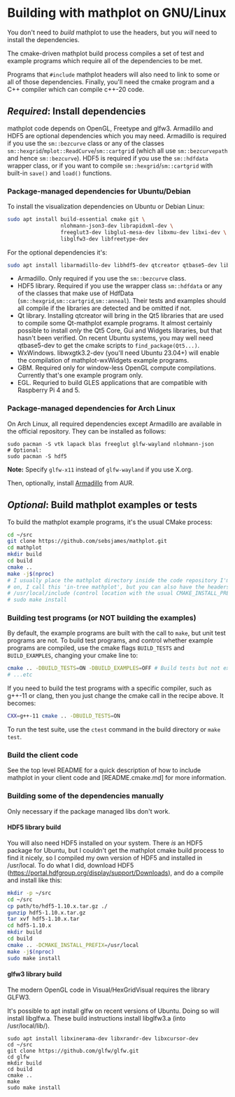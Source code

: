 # Building with mathplot on GNU/Linux

You don't need to *build* mathplot to use the headers, but
you *will* need to install the dependencies.

The cmake-driven mathplot build process compiles a set of test and
example programs which require all of the dependencies to be met.

Programs that ```#include``` mathplot headers will also need to link to
some or all of those dependencies. Finally, you'll need the cmake
program and a C++ compiler which can compile c++-20 code.

## *Required*: Install dependencies

mathplot code depends on OpenGL, Freetype and glfw3. Armadillo and HDF5 are optional dependencies which you may need. Armadillo is required if you use the `sm::bezcurve` class or any of the classes `sm::hexgrid`/`mplot::ReadCurve`/`sm::cartgri`d (which all use `sm::bezcurvepath` and hence `sm::bezcurve`). HDF5 is required if you use the `sm::hdfdata` wrapper class, or if you want to compile `sm::hexgrid`/`sm::cartgrid` with built-in `save()` and `load()` functions.

### Package-managed dependencies for Ubuntu/Debian

To install the visualization dependencies on Ubuntu or Debian Linux:

```sh
sudo apt install build-essential cmake git \
                 nlohmann-json3-dev librapidxml-dev \
                 freeglut3-dev libglu1-mesa-dev libxmu-dev libxi-dev \
                 libglfw3-dev libfreetype-dev

```
For the optional dependencies it's:
```sh
sudo apt install libarmadillo-dev libhdf5-dev qtcreator qtbase5-dev libwxgtk3.2-dev libgbm-dev libegl-dev
```
* Armadillo. Only required if you use the ```sm::bezcurve``` class.
* HDF5 library. Required if you use the wrapper class ```sm::hdfdata``` or any of the classes that make use of HdfData (```sm::hexgrid```,```sm::cartgrid```,```sm::anneal```). Their tests and examples should all compile if the libraries are detected and be omitted if not.
* Qt library. Installing qtcreator will bring in the Qt5 libraries that are used to compile some Qt-mathplot example programs. It almost certainly possible to install *only* the Qt5 Core, Gui and Widgets libraries, but that hasn't been verified. On recent Ubuntu systems, you may well need qtbase5-dev to get the cmake scripts to `find_package(Qt5...)`.
* WxWindows. libwxgtk3.2-dev (you'll need Ubuntu 23.04+) will enable the compilation of mathplot-wxWidgets example programs.
* GBM. Required only for window-less OpenGL compute compilations. Currently that's one example program only.
* EGL. Requried to build GLES applications that are compatible with Raspberry Pi 4 and 5.

### Package-managed dependencies for Arch Linux

On Arch Linux, all required dependencies except Armadillo are available in the official repository. They can be installed as follows:

```shell
sudo pacman -S vtk lapack blas freeglut glfw-wayland nlohmann-json
# Optional:
sudo pacman -S hdf5
```

**Note:** Specify `glfw-x11` instead of `glfw-wayland` if you use X.org.

Then, optionally, install [Armadillo](https://aur.archlinux.org/packages/armadillo/) from AUR.

## *Optional*: Build mathplot examples or tests

To build the mathplot example programs, it's the usual CMake process:

```sh
cd ~/src
git clone https://github.com/sebsjames/mathplot.git
cd mathplot
mkdir build
cd build
cmake ..
make -j$(nproc)
# I usually place the mathplot directory inside the code repository I'm working
# on, I call this 'in-tree mathplot', but you can also have the headers in
# /usr/local/include (control location with the usual CMAKE_INSTALL_PREFIX) if you install:
# sudo make install
```
### Building test programs (or NOT building the examples)

By default, the example programs are built with the call to `make`, but unit test programs are not. To build test programs, and control whether example programs are compiled, use the cmake flags `BUILD_TESTS` and `BUILD_EXAMPLES`, changing your cmake line to:
```sh
cmake .. -DBUILD_TESTS=ON -DBUILD_EXAMPLES=OFF # Build tests but not examples
# ...etc
```

If you need to build the test programs with a specific compiler, such
as g++-11 or clang, then you just change the cmake call in the recipe
above. It becomes:

```sh
CXX=g++-11 cmake .. -DBUILD_TESTS=ON
```
To run the test suite, use the `ctest` command in the build directory or `make test`.

### Build the client code

See the top level README for a quick description of how to include mathplot in your client code and [README.cmake.md] for more information.

### Building some of the dependencies manually

Only necessary if the package managed libs don't work.

#### HDF5 library build

You will also need HDF5 installed on your system. There _is_ an HDF5 package for Ubuntu, but I couldn't get the mathplot cmake build process to find it nicely, so I compiled my own version of HDF5 and installed in /usr/local. To do what I did, download HDF5 (https://portal.hdfgroup.org/display/support/Downloads), and do a compile and install like this:

```sh
mkdir -p ~/src
cd ~/src
cp path/to/hdf5-1.10.x.tar.gz ./
gunzip hdf5-1.10.x.tar.gz
tar xvf hdf5-1.10.x.tar
cd hdf5-1.10.x
mkdir build
cd build
cmake .. -DCMAKE_INSTALL_PREFIX=/usr/local
make -j$(nproc)
sudo make install
```

#### glfw3 library build

The modern OpenGL code in Visual/HexGridVisual requires the library GLFW3.

It's possible to apt install glfw on recent versions of Ubuntu. Doing so
will install libglfw.a. These build instructions install libglfw3.a (into
/usr/local/lib/).

```
sudo apt install libxinerama-dev libxrandr-dev libxcursor-dev
cd ~/src
git clone https://github.com/glfw/glfw.git
cd glfw
mkdir build
cd build
cmake ..
make
sudo make install
```
